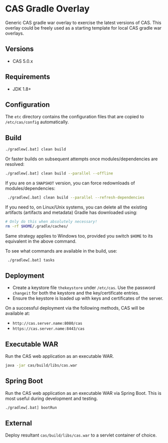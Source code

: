 CAS Gradle Overlay
============================
Generic CAS gradle war overlay to exercise the latest versions of CAS. This overlay could be freely used as a starting template for local CAS gradle war overlays.

## Versions

* CAS 5.0.x

## Requirements

* JDK 1.8+

## Configuration

The `etc` directory contains the configuration files that are copied to `/etc/cas/config`  automatically.

## Build

```bash
./gradlew[.bat] clean build
```

Or faster builds on subsequent attempts once modules/dependencies are resolved:

```bash
./gradlew[.bat] clean build --parallel --offline
```

If you are on a `SNAPSHOT` version, you can force redownloads of modules/dependencies:

```bash
 ./gradlew[.bat] clean build --parallel --refresh-dependencies
```

If you need to, on Linux/Unix systems, you can delete all the existing artifacts (artifacts and metadata)
Gradle has downloaded using:

```bash
# Only do this when absolutely necessary!
rm -rf $HOME/.gradle/caches/
```

Same strategy applies to Windows too, provided you switch `$HOME` to its equivalent in the above command.

To see what commands are available in the build, use:

```bash
 ./gradlew[.bat] tasks
```

## Deployment

- Create a keystore file `thekeystore` under `/etc/cas`. Use the password `changeit` for both the keystore and the key/certificate entries.
- Ensure the keystore is loaded up with keys and certificates of the server.

On a successful deployment via the following methods, CAS will be available at:

* `http://cas.server.name:8080/cas`
* `https://cas.server.name:8443/cas`

## Executable WAR

Run the CAS web application as an executable WAR.

```bash
java -jar cas/build/libs/cas.war
```

## Spring Boot

Run the CAS web application as an executable WAR via Spring Boot. This is most useful during development and testing.

```bash
./gradlew[.bat] bootRun
```

## External

Deploy resultant `cas/build/libs/cas.war` to a servlet container of choice.
